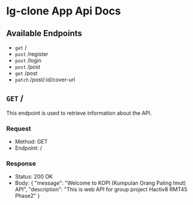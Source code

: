 # Ig-clone App Api Docs

## Available Endpoints

- `get` /
- `post` /register
- `post` /login
- `post` /post
- `get` /post
- `patch` /post/:id/cover-url

## `GET` /
This endpoint is used to retrieve information about the API.

### Request
- Method: GET
- Endpoint: /

### Response
- Status: 200 OK
- Body:
{
  "message": "Welcome to KOPI (Kumpulan Orang Paling Imut) API",
  "description": "This is web API for group project Hactiv8 RMT45 Phase2"
}

